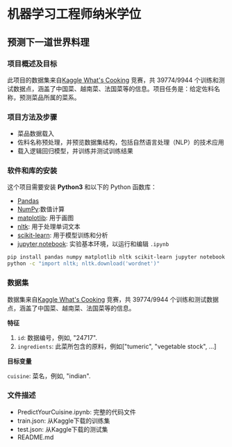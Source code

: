 # 机器学习工程师纳米学位
## 预测下一道世界料理

### 项目概述及目标

此项目的数据集来自[Kaggle What's Cooking](https://www.kaggle.com/c/whats-cooking/data) 竞赛，共 39774/9944 个训练和测试数据点，涵盖了中国菜、越南菜、法国菜等的信息。项目任务是：给定佐料名称，预测菜品所属的菜系。

### 项目方法及步骤

- 菜品数据载入
- 佐料名称预处理，并预览数据集结构，包括自然语言处理（NLP）的技术应用
- 载入逻辑回归模型，并训练并测试训练结果

### 软件和库的安装

这个项目需要安装 **Python3** 和以下的 Python 函数库：

- [Pandas](https://pandas.pydata.org/)
- [NumPy](http://www.numpy.org/):数值计算
- [matplotlib](http://matplotlib.org/): 用于画图
- [nltk](https://www.nltk.org/): 用于处理单词文本
- [scikit-learn](http://scikit-learn.org/stable/): 用于模型训练和分析
- [jupyter,notebook](http://jupyter.org/): 实验基本环境，以运行和编辑 `.ipynb`

```bash
pip install pandas numpy matplotlib nltk scikit-learn jupyter notebook
python -c "import nltk; nltk.download('wordnet')"
```

### 数据集

数据集来自[Kaggle What's Cooking](https://www.kaggle.com/c/whats-cooking/data) 竞赛，共 39774/9944 个训练和测试数据点，涵盖了中国菜、越南菜、法国菜等的信息。

**特征**

1. `id`: 数据编号，例如, "24717".
2. `ingredients`: 此菜所包含的原料，例如["tumeric", "vegetable stock", ...] 

**目标变量**

`cuisine`: 菜名，例如, "indian".

### 文件描述

- PredictYourCuisine.ipynb: 完整的代码文件
- train.json: 从Kaggle下载的训练集
- test.json: 从Kaggle下载的测试集
- README.md